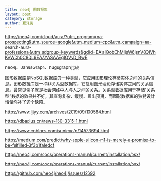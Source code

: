 ```yaml
---
title: neo4j 图数据库
layout: post
category: storage
author: 夏泽民
---
```

https://neo4j.com/cloud/aura/?utm_program=na-prospecting&utm_source=google&utm_medium=cpc&utm_campaign=na-search-aura-professional&utm_adgroup=keywords&gclid=EAIaIQobChMIjsW6jsnV8QIVhKyWCh0C8QL9EAAYASAAEgIOVvD_BwE

neo4j、JanusGraph、hugugraph比较

图形数据库是NoSQL数据库的一种类型，它应用图形理论存储实体之间的关系信息。图形数据库是一种非关系型数据库，它应用图形理论存储实体之间的关系信息。最常见例子就是社会网络中人与人之间的关系。关系型数据库用于存储“关系型”数据的效果并不好，其查询复杂、缓慢、超出预期，而图形数据库的独特设计恰恰弥补了这个缺陷。

https://www.ljjyy.com/archives/2019/09/100584.html
<!-- more -->
https://dbaplus.cn/news-160-3315-1.html

https://www.cnblogs.com/sunieve/p/14533694.html

https://medium.com/predict/why-apple-silicon-m1-is-merely-a-promise-to-be-fulfilled-3f3b1fa1edcf

https://neo4j.com/docs/operations-manual/current/installation/osx/

https://neo4j.com/docs/operations-manual/current/installation/osx/

https://github.com/neo4j/neo4j/issues/12692